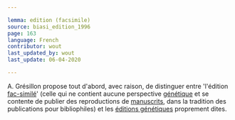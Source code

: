 ```yaml
---

lemma: edition (facsimile)
source: biasi_edition_1996
page: 163
language: French
contributor: wout
last_updated_by: wout
last_update: 06-04-2020

---
```


A. Grésillon propose tout d'abord, avec raison, de distinguer entre 'l'édition [fac-similé](facsimile)' (celle qui ne contient aucune perspective [génétique](geneticCriticism.html) et se contente de publier des reproductions de [manuscrits](manuscript.html), dans la tradition des publications pour bibliophiles) et les [éditions génétiques](editionGenetic.html) proprement dites.
